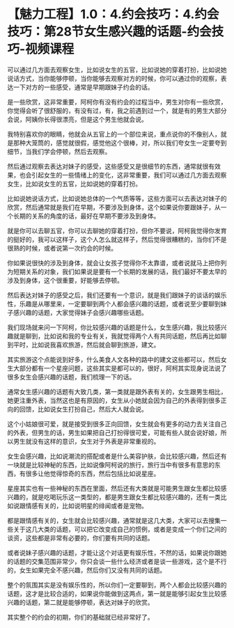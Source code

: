 # 【魅力工程】1.0：4.约会技巧：4.约会技巧：第28节女生感兴趣的话题-约会技巧-视频课程

可以通过几方面去观察女生，比如说女生的五官，比如说她的穿着打扮，比如说她说话方式，当你能够停顿，当你能够去观察对方的时候，你可以通过你的观察，表达一下对方的一些感受，通常是早期跟妹子约会的话。

是一些欣赏，这非常重要，阿柯你有没有约会的过程当中，男生对你有一些欣赏，你觉得会听了很舒服的，有没有过，有，我之前遇到过一个，就是有的男生大部分会说，阿姨你长得很漂亮，但是这个男生他就会说。

我特别喜欢你的眼睛，他就会从五官上的一个部位来说，重点说你的不像别人，就是那种大笼筒的，感觉就很假，感觉他这个很棒，对，所以我们夸女生一定要夸到细节，当我们学会停顿，然后去观察。

然后通过观察去表达对妹子的感受，这些感受又是很细节的东西，通常就很有效果，也会引起女生的一些情绪上的变化，这非常重要，我们可以通过几方面去观察女生，比如说女生的五官，比如说她的穿着打扮。

比如说她说话方式，比如说她总体的一个气质等等，这些方面可以去表达对妹子的欣赏，然后通常就是我们在早期，不要涉及到身体，这个如果说你要跟妹子，从一个长期的关系的角度的话，最好在早期不要涉及到身体。

就是你可以去聊五官，你可以去聊她的穿着打扮，但你不要说，阿柯我觉得你发育的挺好的，我可以这样子，这个人怎么就这样子，然后觉得很糟糕的，当你们不是很熟的时候，或者说第一次约会的时候。

你如果说很快的涉及到身体，就会让女孩子觉得你不太靠谱，或者说就马上把你列为短期关系的对象，我们如果说是要有一个长期的发展的话，我们最好不要太早的涉及到身体，这个很重要，好能够去停顿。

然后表达对妹子的感受之后，我们还要有一个意识，就是我们跟妹子的谈话的娱乐性，乐趣是从哪里来，一定要聊到两个人都会感兴趣的话题，或者说至少要聊到妹子感兴趣的话题，大家觉得妹子会感兴趣哪些话题。

我们现场就来问一下阿柯，你比较感兴趣的话题是什么，女生感兴趣，我比较感兴趣就是聊到，比如说和我的专业有关，我就觉得两个人有共同话题，然后再比如聊到平时，比如说我喜欢旅游，然后就会聊到旅游，建文。

其实旅游这个点能说到好多，什么美食人文各种的路中的建文这些都可以，然后女生大部分都有一个星座问题，这些其实是都可以的，很好，阿柯其实现身说法说了很多女生会感兴趣的话题，我们梳理一下的话。

通常女生感兴趣的话题有大致几类，第一类就是跟外表有关的，女生跟男生相比，她更注重外表，当然这也是有原因的，女生从小她就会因为自己的外表得到很多正向的回馈，比如说女生打扮自己，然后大人就会说。

这个小姑娘很可爱，就是接受到很多正向回馈，女生就会有更多的动力去关注自己的外表，但男生的话，男生如果把自己打扮得很可爱，可能有些人就会说好娘，所以男生就没有这样的意识，女生对于外表是非常重视的。

女生会感兴趣，比如说潮流的搭配或者是什么美容护肤，会比较感兴趣，然后还有一块就是比较神秘的东西，比如说像阿柯说的旅行，旅行当中有很多有意思的东西，有很多让他觉得惊奇的东西，然后包括比如说星座。

星座其实也有一些神秘的东西在里面，然后还有大类就是可能男生跟女生都比较感兴趣的，就是吃喝玩乐这一类型的，都是男生跟女生都比较感兴趣的，还有一类比如说跟情感有关的，比如说明星的绯闻或者是宠物。

都是跟情感有关的，女生就会比较感兴趣，通常就是这几大类，大家可以去搜集一些关于这几大类的话题，可以把它改变成自己的惯例，或者是变成一个你们之间的谈资，这些都是非常有必要的，你们要有共同的话题。

或者说妹子感兴趣的话题，才能让这个对话更有娱乐性，不然的话，如果说你跟她的话题的交集范围非常少，你只会谈一些什么经济或者是谈一些游戏，这个是不行的，女生如果完全不感兴趣，然后你们又没有共同的话题。

整个的氛围其实是没有娱乐性的，所以你们一定要聊到，两个人都会比较感兴趣的话题，这才是比较合适的，如果说你能做到这两点，第一就是能够引起女生比较感兴趣的话题，第二就是能够停顿，表达对妹子的欣赏。

其实整个的约会的初期，你们的基础就已经非常好了。